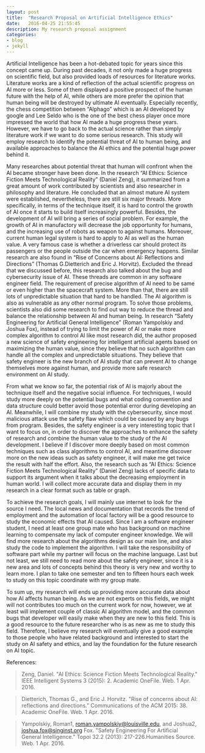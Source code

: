 ```yaml
---
layout: post
title:  "Research Proposal on Artificial Intelligence Ethics"
date:   2016-04-25 21:55:45
description: My research proposal assignment
categories:
- blog
- jekyll
---
```


Artificial Intelligence has been a hot-debated topic for years since this concept came up. During past decades, it not only made a huge progress on scientific field, but also provided loads of resources for literature works. Literature works are a kind of reflection of the actual scientific progress on AI more or less. Some of them displayed a positive prospect of the human future with the help of AI, while others are more prefer the opinion that human being will be destroyed by ultimate AI eventually. Especially recently, the chess competition between “Alphago” which is an AI developed by google and Lee Seldo who is the one of the best chess player once more impressed the world that how AI made a huge progress these years. However, we have to go back to the actual science rather than simply literature work if we want to do some serious research. This study will employ research to identify the potential threat of AI to human being, and available approaches to balance the AI ethics and the potential huge power behind it. 

Many researches about potential threat that human will confront when the AI became stronger have been done. In the research “AI Ethics: Science Fiction Meets Technological Reality” (Daniel Zeng), it summarized from a great amount of work contributed by scientists and also researcher in philosophy and literature. He concluded that an almost mature AI system were established, nevertheless, there are still six major threads. More specifically, in terms of the technique itself, it is hard to control the growth of AI once it starts to build itself increasingly powerful. Besides, the development of AI will bring a series of social problem. For example, the growth of AI in manufactory will decrease the job opportunity for humans, and the increasing use of robots as weapon to against humans. Moreover, current human legal system is hard to apply to AI as well as the human value. A very famous case is whether a driverless car should protect its passengers or the people outside the car when emergency happens. Similar research are also found in “Rise of Concerns about AI: Reflections and Directions” (Thomas G.Dietterich and Eric J. Horvitz). Excluded the thread that we discussed before, this research also talked about the bug and cybersecurity issue of AI. These threads are common in any software engineer field. The requirement of precise algorithm of AI need to be same or even higher than the spacecraft system. More than that, there are still lots of unpredictable situation that hard to be handled. The AI algorithm is also as vulnerable as any other normal program. 
To solve those problems, scientists also did some research to find out way to reduce the thread and balance the relationship between AI and human being. In research “Safety Engineering for Artificial General Intelligence” (Roman Yampolskiy and Joshua Fox), instead of trying to limit the power of AI or make more complex algorithm to control AI like most research did, the author proposed a new science of safety engineering for intelligent artificial agents based on maximizing the human value, since they believe that no such algorithm can handle all the complex and unpredictable situations. They believe that safety engineer is the new branch of AI study that can prevent AI to change themselves more against human, and provide more safe research environment on AI study.

From what we know so far, the potential risk of AI is majorly about the technique itself and the negative social influence. For techniques, I would study more deeply on the potential bugs and what coding convention and data structure could better avoid those potential error during developing an AI. Meanwhile, I will combine my study with the cybersecurity, since most malicious attack use the safety flaw which could be caused by any bugs from program. Besides, the safety engineer is a very interesting topic that I want to focus on, in order to  discover the approaches to enhance the safety of research and combine the human value to the study of the AI development. I believe if I discover more deeply based on most common techniques such as class algorithms to control AI, and meantime discover more on the new ideas such as safety engineer, it will make me get twice the result with half the effort. Also, the research such as “AI Ethics: Science Fiction Meets Technological Reality” (Daniel Zeng) lacks of specific data to support its argument when it talks about the decreasing employment in human world. I will collect more accurate data and display them in my research in a clear format such as table or graph. 

To achieve the research goals, I will mainly use internet to look for the source I need. The local news and documentation that records the trend of employment and the automation of local factory will be a good resource to study the economic effects that AI caused. Since I am a software engineer student,  I need at least one group mate who has background on machine learning to compensate my lack of computer engineer knowledge. We will find more research about the algorithms design as our main line, and also study the code to implement the algorithm. I will take the responsibility of software part while my partner will focus on the machine language. Last but not least, we still need to read more about the safety engineer, since it is a new area and lots of concepts behind this theory is very new and worthy to learn more. I plan to take one semester and ten to fifteen hours each week to study on this topic coordinate with my group mate. 

To sum up, my research will ends up providing more accurate data about how AI affects human being. As we are not experts on this fields, we might will not contributes too much on the current work for now, however, we at least will implement couple of classic AI algorithm model, and the common bugs that developer will easily make when they are new to this field. This is a good resource to the future researcher who is as new as me to study this field. Therefore, I believe my research will eventually give a good example to those people who have related background and interested to start the study on AI safety and ethics, and lay the foundation for the future research on AI topic. 
	











References:

> Zeng, Daniel. "AI Ethics: Science Fiction Meets Technological Reality." IEEE Intelligent Systems 3 (2015): 2. Academic OneFile. Web. 1 Apr. 2016.

> Dietterich, Thomas G., and Eric J. Horvitz. "Rise of concerns about AI: reflections and directions." Communications of the ACM 2015: 38. Academic OneFile. Web. 1 Apr. 2016.

> Yampolskiy, Roman1, roman.yampolskiy@louisville.edu, and Joshua2, joshua.fox@singinst.org Fox. "Safety Engineering For Artificial General Intelligence." Topoi 32.2 (2013): 217-226.Humanities Source. Web. 1 Apr. 2016.


		
